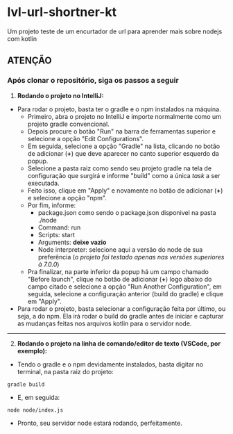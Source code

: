 # lvl-url-shortner-kt
Um projeto teste de um encurtador de url para aprender mais sobre nodejs com kotlin

## ATENÇÃO
### Após clonar o repositório, siga os passos a seguir
1. **Rodando o projeto no IntelliJ:**
- Para rodar o projeto, basta ter o gradle e o npm instalados na máquina.
  - Primeiro, abra o projeto no IntelliJ e importe normalmente como um projeto gradle convencional.
  - Depois procure o botão "Run" na barra de ferramentas superior e selecione a opção "Edit Configurations".
  - Em seguida, selecione a opção "Gradle" na lista, clicando no botão de adicionar (**+**) que deve aparecer no canto superior esquerdo da popup.
  - Selecione a pasta raiz como sendo seu projeto gradle na tela de configuração que surgirá e informe "build" como a única _task_ a ser executada.
  - Feito isso, clique em "Apply" e novamente no botão de adicionar (**+**) e selecione a opção "npm".
  - Por fim, informe: 
    - package.json como sendo o package.json disponivel na pasta ./node
    - Command: run
    - Scripts: start
    - Arguments: **deixe vazio**
    - Node interpreter: selecione aqui a versão do node de sua preferência (*o projeto foi testado apenas nas versões superiores à 7.0.0*)
  - Pra finalizar, na parte inferior da popup há um campo chamado "Before launch", clique no botão de adicionar (**+**) logo abaixo do campo citado e selecione a opção "Run Another Configuration", em seguida, selecione a configuração anterior (build do gradle) e clique em "Apply".
- Para rodar o projeto, basta selecionar a configuração feita por último, ou seja, a do npm. Ela irá rodar o build do gradle antes de iniciar e capturar as mudanças feitas nos arquivos kotlin para o servidor node.  
---
2. **Rodando o projeto na linha de comando/editor de texto (VSCode, por exemplo):**
- Tendo o gradle e o npm devidamente instalados, basta digitar no terminal, na pasta raiz do projeto: 
<pre><code>gradle build</code></pre>
- E, em seguida:
<pre><code>node node/index.js</code></pre>
- Pronto, seu servidor node estará rodando, perfeitamente.
